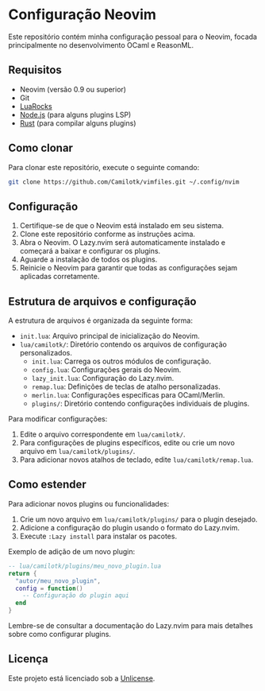 # Configuração Neovim

Este repositório contém minha configuração pessoal para o Neovim, focada principalmente no desenvolvimento OCaml e ReasonML.

## Requisitos

- Neovim (versão 0.9 ou superior)
- Git
- [LuaRocks](https://luarocks.org/)
- [Node.js](https://nodejs.org/) (para alguns plugins LSP)
- [Rust](https://www.rust-lang.org/) (para compilar alguns plugins)

## Como clonar

Para clonar este repositório, execute o seguinte comando:

```bash
git clone https://github.com/Camilotk/vimfiles.git ~/.config/nvim
```

## Configuração

1. Certifique-se de que o Neovim está instalado em seu sistema.
2. Clone este repositório conforme as instruções acima.
3. Abra o Neovim. O Lazy.nvim será automaticamente instalado e começará a baixar e configurar os plugins.
4. Aguarde a instalação de todos os plugins.
5. Reinicie o Neovim para garantir que todas as configurações sejam aplicadas corretamente.

## Estrutura de arquivos e configuração

A estrutura de arquivos é organizada da seguinte forma:

- `init.lua`: Arquivo principal de inicialização do Neovim.
- `lua/camilotk/`: Diretório contendo os arquivos de configuração personalizados.
  - `init.lua`: Carrega os outros módulos de configuração.
  - `config.lua`: Configurações gerais do Neovim.
  - `lazy_init.lua`: Configuração do Lazy.nvim.
  - `remap.lua`: Definições de teclas de atalho personalizadas.
  - `merlin.lua`: Configurações específicas para OCaml/Merlin.
  - `plugins/`: Diretório contendo configurações individuais de plugins.

Para modificar configurações:

1. Edite o arquivo correspondente em `lua/camilotk/`.
2. Para configurações de plugins específicos, edite ou crie um novo arquivo em `lua/camilotk/plugins/`.
3. Para adicionar novos atalhos de teclado, edite `lua/camilotk/remap.lua`.

## Como estender

Para adicionar novos plugins ou funcionalidades:

1. Crie um novo arquivo em `lua/camilotk/plugins/` para o plugin desejado.
2. Adicione a configuração do plugin usando o formato do Lazy.nvim.
3. Execute `:Lazy install` para instalar os pacotes.

Exemplo de adição de um novo plugin:

```lua
-- lua/camilotk/plugins/meu_novo_plugin.lua
return {
  "autor/meu_novo_plugin",
  config = function()
    -- Configuração do plugin aqui
  end
}
```

Lembre-se de consultar a documentação do Lazy.nvim para mais detalhes sobre como configurar plugins.

## Licença

Este projeto está licenciado sob a [Unlicense](LICENSE).

